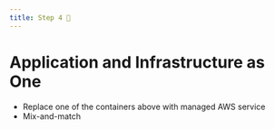 ```yaml
---
title: Step 4 🚧
---
```


# Application and Infrastructure as One

* Replace one of the containers above with managed AWS service
* Mix-and-match

